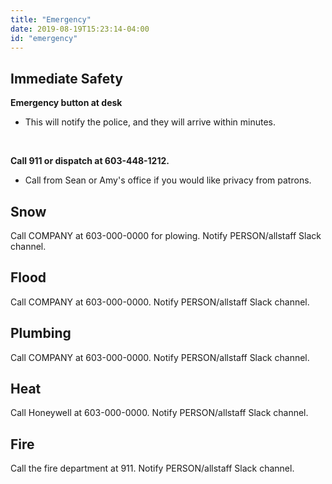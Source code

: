 ```yaml
---
title: "Emergency"
date: 2019-08-19T15:23:14-04:00
id: "emergency"
---
```


<div class="container">
<h2>Immediate Safety</h2>
<div class="section-safety"
<p><strong>Emergency button at desk</strong></p>

  <ul>
    <li>This will notify the police, and they will arrive within minutes.</li>
  </ul>
</br>
<p><strong>Call 911 or dispatch at 603-448-1212.</strong></p>
<ul>
  <li>Call from Sean or Amy's office if you would like privacy from patrons.</li>
</ul>

</div>
<h2>Snow</h2>
<p>Call COMPANY at 603-000-0000 for plowing. Notify PERSON/allstaff Slack channel.</p>

<h2>Flood</h2>
<p>Call COMPANY at 603-000-0000. Notify PERSON/allstaff Slack channel.</p>

<h2>Plumbing</h2>

<p>Call COMPANY at 603-000-0000. Notify PERSON/allstaff Slack channel.</p>

<h2>Heat</h2>

<p>Call Honeywell at 603-000-0000. Notify PERSON/allstaff Slack channel.</p>


<h2>Fire</h2>

<p>Call the fire department at 911. Notify PERSON/allstaff Slack channel.</p>
</div>
